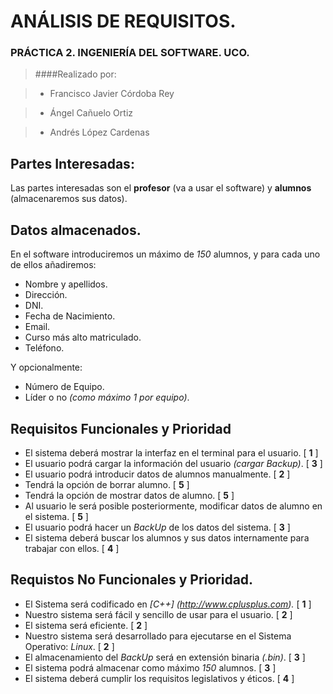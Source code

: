 # ANÁLISIS DE REQUISITOS.

### PRÁCTICA 2. INGENIERÍA DEL SOFTWARE. UCO.
> ####Realizado por:

> * Francisco Javier Córdoba Rey

> * Ángel Cañuelo Ortiz

> * Andrés López Cardenas


## Partes Interesadas:
Las partes interesadas son el **profesor** (va a usar el software) y **alumnos** (almacenaremos sus datos).

## Datos almacenados.

En el software introduciremos un máximo de _150_ alumnos, y para cada uno de ellos añadiremos:

* Nombre y apellidos.
* Dirección.
* DNI.
* Fecha de Nacimiento.
* Email.
* Curso más alto matriculado.
* Teléfono.

Y opcionalmente:

* Número de Equipo.
* Líder o no _(como máximo 1 por equipo)_.

## Requisitos Funcionales y Prioridad
* El sistema deberá mostrar la interfaz en el terminal para el usuario. [ **1** ]
* El usuario podrá cargar la información del usuario _(cargar Backup)_. [ **3** ]
* El usuario podrá introducir datos de alumnos manualmente. [ **2** ]
* Tendrá la opción de borrar alumno. [ **5** ]
* Tendrá la opción de mostrar datos de alumno. [ **5** ]
* Al usuario le será posible posteriormente, modificar datos de alumno en el sistema. [ **5** ]
* El usuario podrá hacer un _BackUp_ de los datos del sistema. [ **3** ]
* El sistema deberá buscar los alumnos y sus datos internamente para trabajar con ellos. [ **4** ]

## Requistos No Funcionales y Prioridad.
* El Sistema será codificado en _[C++] (http://www.cplusplus.com)._ [ **1** ]
* Nuestro sistema será fácil y sencillo de usar para el usuario. [ **2** ]
* El sistema será eficiente. [ **2** ]
* Nuestro sistema será desarrollado para ejecutarse en el Sistema Operativo: _Linux_. [ **2** ]
* El almacenamiento del _BackUp_  será en extensión binaria _(.bin)_. [ **3** ]
* El sistema podrá almacenar como máximo _150_ alumnos. [ **3** ]
* El sistema deberá cumplir los requisitos legislativos y éticos. [ **4** ]

